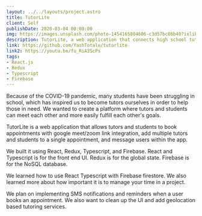 ```yaml
---
layout: ../../layouts/project.astro
title: TutorLite
client: Self
publishDate: 2020-03-04 00:00:00
img: https://images.unsplash.com/photo-1454165804606-c3d57bc86b40?ixlib=rb-1.2.1&ixid=MnwxMjA3fDB8MHxwaG90by1wYWdlfHx8fGVufDB8fHx8&auto=format&fit=crop&w=2370&q=80
description: TutorLite, a web application that connects high school tutors and students together.
link: https://github.com/YashTotale/tutorlite
link2: https://youtu.be/fu_RiA3ScPs
tags:
- React.js
- Redux
- Typescript
- Firebase
---
```


Because of the COVID-19 pandemic, many students have been struggling in school, which has inspired us to become tutors ourselves in order to help those in need. We wanted to create a platform where tutors and students can meet each other and more easily fulfill each other's goals.

TutorLite is a web application that allows tutors and students to book appointments with google meet/zoom link integration, add multiple tutors and students to a single appointment, and message users within the app.

We built it using React, Redux, Typescript, and Firebase. React and Typescript is for the front end UI. Redux is for the global state. Firebase is for the NoSQL database.

We learned how to use React Typescript with Firebase firestore. We also learned more about how important it is to manage your time in a project.

We plan on implementing SMS notifications and reminders when a user books an appointment. We also want to clean up the UI and add geolocation based tutoring services.
